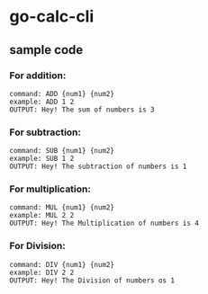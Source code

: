 # go-calc-cli

## sample code

### For addition:
```
command: ADD {num1} {num2}
example: ADD 1 2
OUTPUT: Hey! The sum of numbers is 3
```

### For subtraction:
```
command: SUB {num1} {num2}
example: SUB 1 2
OUTPUT: Hey! The subtraction of numbers is 1
```

### For multiplication:
```
command: MUL {num1} {num2}
example: MUL 2 2
OUTPUT: Hey! The Multiplication of numbers is 4
```

### For Division:
```
command: DIV {num1} {num2}
example: DIV 2 2
OUTPUT: Hey! The Division of numbers os 1
```
